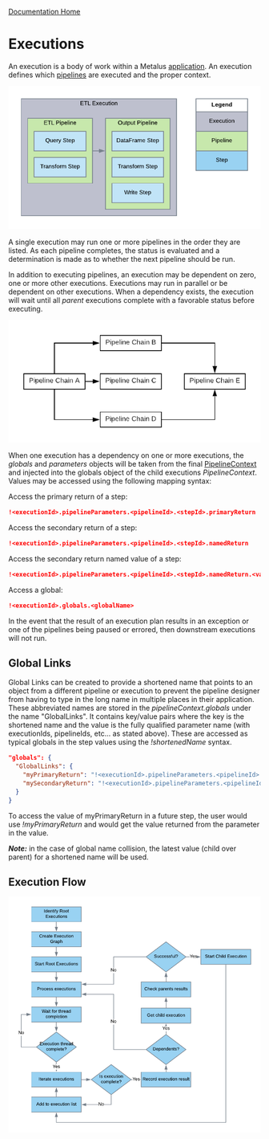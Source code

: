 [Documentation Home](readme.md)

# Executions
An execution is a body of work within a Metalus [application](applications.md). An execution defines which 
[pipelines](pipelines.md) are executed and the proper context.

![Execution Summary](images/Execution_Overview.png)

A single execution may run one or more pipelines in the order they are listed. As each pipeline completes, the status is
evaluated and a determination is made as to whether the next pipeline should be run. 

In addition to executing pipelines, an execution may be dependent on zero, one or more other executions. Executions may
run in parallel or be dependent on other executions. When a dependency exists, the execution will wait until all _parent_ 
executions complete with a favorable status before executing.

![Pipeline Execution Plan Example](images/Execution_Plan_Example.png "Pipeline Execution Dependencies")

When one execution has a dependency on one or more executions, the *globals* and *parameters* objects will be taken from the final 
[PipelineContext](pipeline-context.md) and injected into the globals object of the child executions _PipelineContext_. Values
may be accessed using the following mapping syntax:

Access the primary return of a step:
```json
!<executionId>.pipelineParameters.<pipelineId>.<stepId>.primaryReturn
```

Access the secondary return of a step:
```json
!<executionId>.pipelineParameters.<pipelineId>.<stepId>.namedReturn
```

Access the secondary return named value of a step:
```json
!<executionId>.pipelineParameters.<pipelineId>.<stepId>.namedReturn.<valueName>
```

Access a global:
```json
!<executionId>.globals.<globalName>
```

In the event that the result of an execution plan results in an exception or one of the pipelines being paused or errored,
then downstream executions will not run.

## Global Links
Global Links can be created to provide a shortened name that points to an object from a different pipeline or execution to
prevent the pipeline designer from having to type in the long name in multiple places in their application.  These abbreviated
names are stored in the _pipelineContext.globals_ under the name "GlobalLinks".  It contains key/value pairs where the key is
the shortened name and the value is the fully qualified parameter name (with executionIds, pipelineIds, etc... as stated above).
These are accessed as typical globals in the step values using the _!shortenedName_ syntax.

```json
"globals": {
  "GlobalLinks": {
    "myPrimaryReturn": "!<executionId>.pipelineParameters.<pipelineId>.<stepId>.primaryReturn",
    "mySecondaryReturn": "!<executionId>.pipelineParameters.<pipelineId>.<stepId>.namedReturn.<valueName>"
  }
}
```
To access the value of myPrimaryReturn in a future step, the user would use _!myPrimaryReturn_ and would get the value returned
from the parameter in the value.
 
_**Note:**_ in the case of global name collision, the latest value (child over parent) for a shortened name will be used.

## Execution Flow
![Execution Flow](images/Execution_Plan_Flow.png "Execution Flow")
